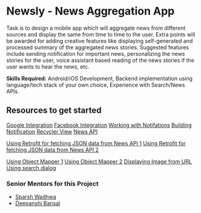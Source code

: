 # Newsly - News Aggregation App
Task is to design a mobile app which will aggregate news from different sources and display the same from time to time to the user. Extra points will be awarded for adding creative features like displaying self-generated and processed summary of the aggregated news stories. Suggested features include sending notification for important news, personalizing the news stories for the user, voice assistant based reading of the news stories if the user wants to hear the news, etc.

**Skills Required:** Android/iOS Development, Backend implementation using language/tech stack of your own choice, Experience with Search/News APIs.

## Resources to get started

[Google Integration](https://developers.google.com/identity/sign-in/android/start-integrating)
[Facebook Integration](https://developers.facebook.com/docs/facebook-login/android/)
[Working with Notifations](https://developer.android.com/guide/topics/ui/notifiers/notifications)
[Building Notification](https://developer.android.com/training/notify-user/build-notification)
[Recycler View](https://developer.android.com/guide/topics/ui/layout/recyclerview)
[News API](https://newsapi.org/)

[Using Retrofit for fetching JSON data from News API 1](https://github.com/codepath/android_guides/wiki/Consuming-APIs-with-Retrofit)
[Using Retrofit for fetching JSON data from News API 2](https://www.androidhive.info/2016/05/android-working-with-retrofit-http-library/)

[Using Object Mapper 1](https://github.com/Hearst-DD/ObjectMapper)
[Using Object Mapper 2](http://www.baeldung.com/jackson-object-mapper-tutorial)
[Displaying Image from URL](http://square.github.io/picasso/)
[Using search dialog](https://developer.android.com/guide/topics/search/search-dialog)


### Senior Mentors for this Project

* [Sparsh Wadhwa](https://github.com/SparshWadhwa)
* [Deepanshi Bansal](https://github.com/deepanshib)
